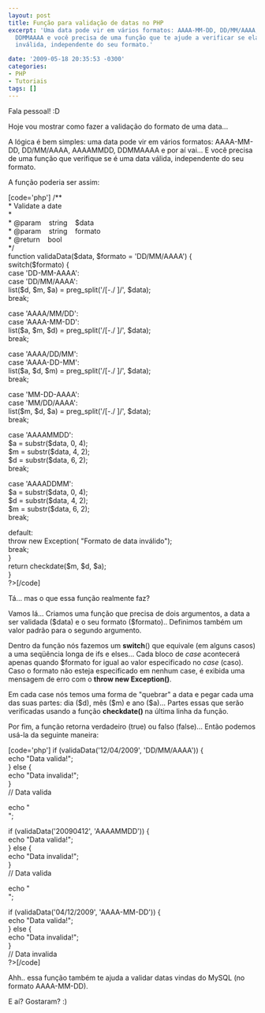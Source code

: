 ```yaml
---
layout: post
title: Função para validação de datas no PHP
excerpt: 'Uma data pode vir em vários formatos: AAAA-MM-DD, DD/MM/AAAA, AAAAMMDD,
  DDMMAAAA e você precisa de uma função que te ajude a verificar se ela é válida ou
  inválida, independente do seu formato.'

date: '2009-05-18 20:35:53 -0300'
categories:
- PHP
- Tutoriais
tags: []
---
```

<p>Fala pessoal! :D</p>
<p>Hoje vou mostrar como fazer a validação do formato de uma data...</p>
<p>A lógica é bem simples: uma data pode vir em vários formatos: AAAA-MM-DD, DD/MM/AAAA, AAAAMMDD, DDMMAAAA e por aí vai... E você precisa de uma função que verifique se é uma data válida, independente do seu formato.</p>
<p>A função poderia ser assim:</p>
<p>[code='php']<?php<br />
/**<br />
* Validate a date<br />
*<br />
* @param    string    $data<br />
* @param    string    formato<br />
* @return    bool<br />
*/<br />
function validaData($data, $formato = 'DD/MM/AAAA') {<br />
switch($formato) {<br />
case 'DD-MM-AAAA':<br />
case 'DD/MM/AAAA':<br />
list($d, $m, $a) = preg_split('/[-./ ]/', $data);<br />
break;</p>
<p>case 'AAAA/MM/DD':<br />
case 'AAAA-MM-DD':<br />
list($a, $m, $d) = preg_split('/[-./ ]/', $data);<br />
break;</p>
<p>case 'AAAA/DD/MM':<br />
case 'AAAA-DD-MM':<br />
list($a, $d, $m) = preg_split('/[-./ ]/', $data);<br />
break;</p>
<p>case 'MM-DD-AAAA':<br />
case 'MM/DD/AAAA':<br />
list($m, $d, $a) = preg_split('/[-./ ]/', $data);<br />
break;</p>
<p>case 'AAAAMMDD':<br />
$a = substr($data, 0, 4);<br />
$m = substr($data, 4, 2);<br />
$d = substr($data, 6, 2);<br />
break;</p>
<p>case 'AAAADDMM':<br />
$a = substr($data, 0, 4);<br />
$d = substr($data, 4, 2);<br />
$m = substr($data, 6, 2);<br />
break;</p>
<p>default:<br />
throw new Exception( "Formato de data inválido");<br />
break;<br />
}<br />
return checkdate($m, $d, $a);<br />
}<br />
?>[/code]</p>
<p>Tá... mas o que essa função realmente faz?</p>
<p>Vamos lá... Criamos uma função que precisa de dois argumentos, a data a ser validada ($data) e o seu formato ($formato).. Definimos também um valor padrão para o segundo argumento.</p>
<p>Dentro da função nós fazemos um <strong>switch</strong>() que equivale (em alguns casos) a uma seqüência longa de ifs e elses... Cada bloco de <em>case</em> acontecerá apenas quando $formato for igual ao valor especificado no <em>case</em> (caso). Caso o formato não esteja especificado em nenhum case, é exibida uma mensagem de erro com o <strong>throw new Exception()</strong>.</p>
<p>Em cada case nós temos uma forma de "quebrar" a data e pegar cada uma das suas partes: dia ($d), mês ($m) e ano ($a)... Partes essas que serão verificadas usando a função <strong>checkdate() </strong>na última linha da função.</p>
<p>Por fim, a função retorna verdadeiro (true) ou falso (false)... Então podemos usá-la da seguinte maneira:</p>
<p>[code='php']<?php<br />
if (validaData('12/04/2009', 'DD/MM/AAAA')) {<br />
echo "Data valida!";<br />
} else {<br />
echo "Data invalida!";<br />
}<br />
// Data valida</p>
<p>echo "<br />";</p>
<p>if (validaData('20090412', 'AAAAMMDD')) {<br />
echo "Data valida!";<br />
} else {<br />
echo "Data invalida!";<br />
}<br />
// Data valida</p>
<p>echo "<br />";</p>
<p>if (validaData('04/12/2009', 'AAAA-MM-DD')) {<br />
echo "Data valida!";<br />
} else {<br />
echo "Data invalida!";<br />
}<br />
// Data invalida<br />
?>[/code]</p>
<p>Ahh.. essa função também te ajuda a validar datas vindas do MySQL (no formato AAAA-MM-DD).</p>
<p>E aí? Gostaram? :)</p>
